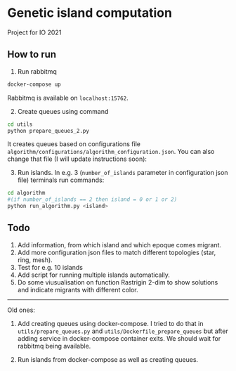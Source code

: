 # Genetic island computation

Project for IO 2021

## How to run
1. Run rabbitmq
```bash
docker-compose up
```
Rabbitmq is available on `localhost:15762`.

2. Create queues using command
```bash
cd utils
python prepare_queues_2.py 
   ```
It creates queues based on configurations file
`algorithm/configurations/algorithm_configuration.json`.
   You can also change that file (I will update instructions soon):

3. Run islands. In e.g. 3 (`number_of_islands` parameter in configuration json file) terminals run commands:
```bash
cd algorithm
#(if number_of_islands == 2 then island = 0 or 1 or 2)
python run_algorithm.py <island> 
   ```

## Todo
1. Add information, from which island and which epoque comes migrant.
2. Add more configuration json files to match different topologies (star, ring, mesh).
3. Test for e.g. 10 islands
4. Add script for running multiple islands automatically.
5. Do some viusualisation on function Rastrigin 2-dim to show solutions and indicate migrants with different color.


------ 
Old ones:
1. Add creating queues using docker-compose. I tried to do that in 
`utils/prepare_queues.py` and `utils/Dockerfile_prepare_queues` but after
   adding service in docker-compose container exits. We should wait for rabbitmq being available.
   
2. Run islands from docker-compose as well as creating queues.
